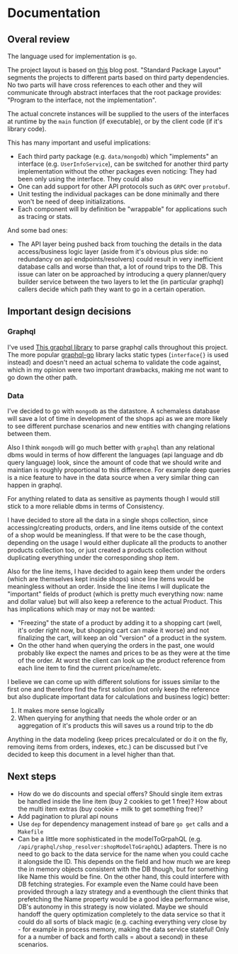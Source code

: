 # Documentation

## Overal review
The language used for implementation is `go`.

The project layout is based on [this](https://medium.com/@benbjohnson/standard-package-layout-7cdbc8391fc1) blog post. "Standard Package Layout" segments the projects to different parts based on third party dependencies. No two parts will have cross references to each other and they will communicate through abstract interfaces that the root package provides: "Program to the interface, not the implementation".

The actual concrete instances will be supplied to the users of the interfaces at runtime by the `main` function (if executable), or by the client code (if it's library code).

This has many important and useful implications:
 - Each third party package (e.g. `data/mongodb`) which "implements" an interface (e.g. `UserInfoService`), can be switched for another third party implementation without the other packages even noticing: They had been only using the interface. They could also 
 - One can add support for other API protocols such as `GRPC` over `protobuf`.
 - Unit testing the individual packages can be done minimally and there won't be need of deep initializations.
 - Each component will by definition be "wrappable" for applications such as tracing or stats.

And some bad ones:
 - The API layer being pushed back from touching the details in the data access/business logic layer (aside from it's obvious plus side: no redundancy on api endpoints/resolvers) could result in very inefficient database calls and worse than that, a lot of round trips to the DB. This issue can later on be approached by introducing a query planner/query builder service between the two layers to let the (in particular graphql) callers decide which path they want to go in a certain operation.

## Important design decisions
### Graphql
I've used [This graphql library](../api/graphql/schema.graphql) to parse graphql calls throughout this project. The more popular [graphql-go](https://github.com/graph-gophers/graphql-go) library lacks static types (`interface{}` is used instead) and doesn't need an actual schema to validate the code against, which in my opinion were two important drawbacks, making me not want to go down the other path.

### Data
I've decided to go with `mongodb` as the datastore. A schemaless database will save a lot of time in development of the shops api as we are more likely to see different purchase scenarios and new entities with changing relations between them.

Also I think `mongodb` will go much better with `graphql` than any relational dbms would in terms of how different the languages (api language and db query language) look, since the amount of code that we should write and maintian is roughly proportional to this difference. For example deep queries is a nice feature to have in the data source when a very similar thing can happen in graphql.

For anything related to data as sensitive as payments though I would still stick to a more reliable dbms in terms of Consistency.

I have decided to store all the data in a single shops collection, since accessing/creating products, orders, and line items outside of the context of a shop would be meaningless. If that were to be the case though, depending on the usage I would either duplicate all the products to another products collection too, or just created a products collection without duplicating everything under the corresponding shop item.

Also for the line items, I have decided to again keep them under the orders (which are themselves kept inside shops) since line items would be meaningless without an order. Inside the line items I will duplicate the "important" fields of product (which is pretty much everything now: name and dollar value) but will also keep a reference to the actual Product. This has implications which may or may not be wanted:
- "Freezing" the state of a product by adding it to a shopping cart (well, it's order right now, but shopping cart can make it worse) and not finalizing the cart, will keep an old "version" of a product in the system.
- On the other hand when querying the orders in the past, one would probably like expect the names and prices to be as they were at the time of the order. At worst the client can look up the product reference from each line item to find the current price/name/etc.

I believe we can come up with different solutions for issues similar to the first one and therefore find the first solution (not only keep the reference but also duplicate important data for calculations and business logic) better:
1. It makes more sense logically
2. When querying for anything that needs the whole order or an aggregation of it's products this will saves us a round trip to the db

Anything in the data modeling (keep prices precalculated or do it on the fly, removing items from orders, indexes, etc.) can be discussed but I've decided to keep this document in a level higher than that.


## Next steps
- How do we do discounts and special offers? Should single item extras be handled inside the line item (buy 2 cookies to get 1 free)? How about the multi item extras (buy cookie + milk to get something free)? 
- Add pagination to plural api nouns
- Use `dep` for dependency management instead of bare `go get` calls and a `Makefile`
- Can be a little more sophisticated in the modelToGrpahQL (e.g. `/api/graphql/shop_resolver:shopModelToGraphQL`) adapters. There is no need to go back to the data service for the name when you could cache it alongside the ID. This depends on the field and how much we are keep the in memory objects consistent with the DB though, but for something like Name this would be fine. On the other hand, this could interfere with DB fetching strategies. For example even the Name could have been provided through a lazy strategy and a eventhough the client thinks that prefetching the Name property would be a good idea performance wise, DB's autonomy in this strategy is now violated. Maybe we should handoff the query optimization completely to the data service so that it could do all sorts of black magic (e.g. caching everything very close by - for example in process memory, making the data service stateful! Only for a a number of back and forth calls = about a second) in these scenarios.
